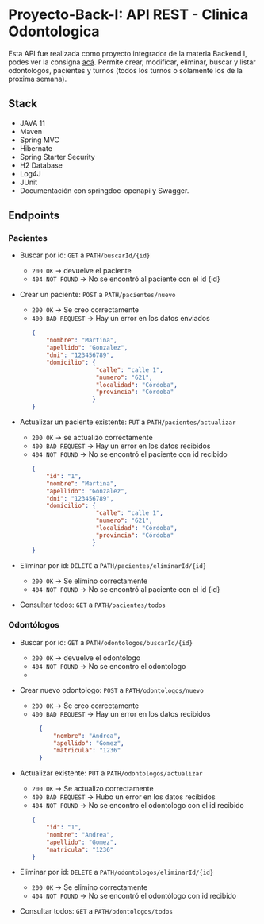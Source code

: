 # Proyecto-Back-I: API REST - Clinica Odontologica

Esta API fue realizada como proyecto integrador de la materia Backend I, podes ver la consigna [acá](https://docs.google.com/document/d/1WWAushxuiv35CR3xMlotsx9fRNEOT2JX/edit).
Permite crear, modificar, eliminar, buscar y listar odontologos, pacientes y turnos (todos los turnos o solamente los de la proxima semana).  

## Stack 
- JAVA 11
- Maven
- Spring MVC
- Hibernate
- Spring Starter Security
- H2 Database
- Log4J
- JUnit
- Documentación con springdoc-openapi y Swagger.

## Endpoints
  
### Pacientes

-  Buscar por id: `GET` a `PATH/buscarId/{id}`
    -  `200 OK` → devuelve el paciente
    -  `404 NOT FOUND` → No se encontró al paciente con el id {id}

-  Crear un paciente: `POST` a `PATH/pacientes/nuevo`
    -  `200 OK` → Se creo correctamente
    -  `400 BAD REQUEST` → Hay un error en los datos enviados
        ```json
        {
            "nombre": "Martina",
            "apellido": "Gonzalez",
            "dni": "123456789",
            "domicilio": {
                          "calle": "calle 1",
                          "numero": "621",
                          "localidad": "Córdoba",
                          "provincia": "Córdoba"
                         }
        }
        ```
    
-  Actualizar un paciente existente: `PUT` a `PATH/pacientes/actualizar`
    -  `200 OK` → se actualizó correctamente
    -  `400 BAD REQUEST` → Hay un error en los datos recibidos
    -  `404 NOT FOUND` → No se encontró el paciente con id recibido
        ```json
        {
            "id": "1",
            "nombre": "Martina",
            "apellido": "Gonzalez",
            "dni": "123456789",
            "domicilio": {
                          "calle": "calle 1",
                          "numero": "621",
                          "localidad": "Córdoba",
                          "provincia": "Córdoba"
                         }
        }
        ```
    
-  Eliminar por id: `DELETE` a `PATH/pacientes/eliminarId/{id}`
    -  `200 OK` → Se elimino correctamente
    -  `404 NOT FOUND` → No se encontró al paciente con el id {id}


-  Consultar todos: `GET` a `PATH/pacientes/todos`

### Odontólogos

-  Buscar por id: `GET` a `PATH/odontologos/buscarId/{id}`
    -  `200 OK` → devuelve el odontólogo
    -  `404 NOT FOUND` → No se encontro el odontologo
    -  
-  Crear nuevo odontologo: `POST` a `PATH/odontologos/nuevo`
    -  `200 OK` →   Se creo correctamente
    -  `400 BAD REQUEST` → Hay un error en los datos recibidos
          ```json
            {
                "nombre": "Andrea",
                "apellido": "Gomez",
                "matricula": "1236"
            }
          ```
        
-  Actualizar existente: `PUT` a `PATH/odontologos/actualizar`
    -  `200 OK` → Se actualizo correctamente
    -  `400 BAD REQUEST` → Hubo un error en los datos recibidos
    -  `404 NOT FOUND` → No se encontro el odontologo con el id recibido
          ```json
          {
              "id": "1",
              "nombre": "Andrea",
              "apellido": "Gomez",
              "matricula": "1236"
          }
          ```
        
-  Eliminar por id: `DELETE` a `PATH/odontologos/eliminarId/{id}`
    -  `200 OK` → Se elimino correctamente
    -  `404 NOT FOUND` → No se encontró el odontólogo con id recibido


-  Consultar todos: `GET` a `PATH/odontologos/todos`
  



 
